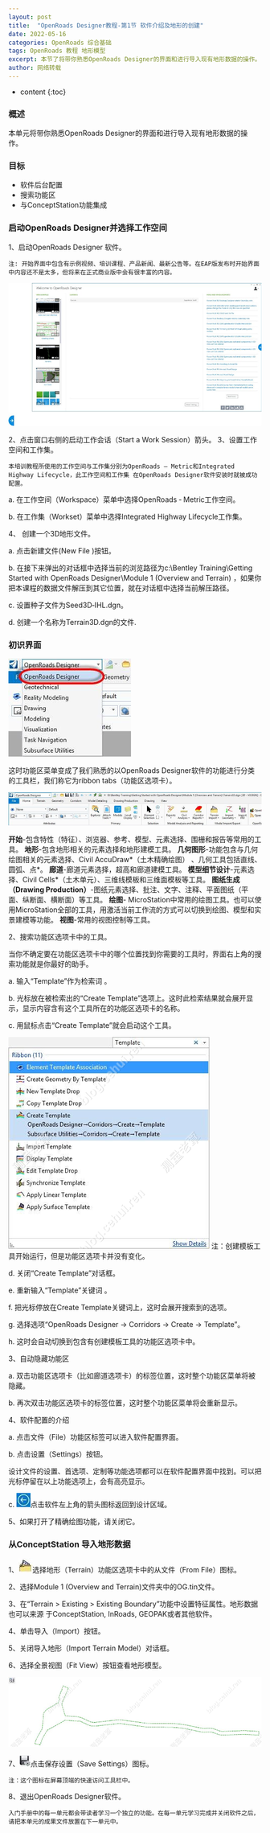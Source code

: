 ```yaml
---
layout: post
title:  "OpenRoads Designer教程-第1节 软件介绍及地形的创建"
date: 2022-05-16
categories: OpenRoads 综合基础
tags: OpenRoads 教程 地形模型
excerpt: 本节了将带你熟悉OpenRoads Designer的界面和进行导入现有地形数据的操作。
author: 网络转载
---
```

* content
{:toc}

### 概述
本单元将带你熟悉OpenRoads Designer的界面和进行导入现有地形数据的操作。

### 目标
- 软件后台配置
- 搜索功能区
- 与ConceptStation功能集成

### 启动OpenRoads Designer并选择工作空间
1、启动OpenRoads Designer 软件。

    注: 开始界面中包含有示例视频、培训课程、产品新闻、最新公告等。在EAP版发布时开始界面中内容还不是太多，但将来在正式商业版中会有很丰富的内容。
![](/img/2022/2022-09-09-15-18-26.png)

2、点击窗口右侧的启动工作会话（Start a Work Session）箭头。
3、设置工作空间和工作集。

    本培训教程所使用的工作空间与工作集分别为OpenRoads – Metric和Integrated Highway Lifecycle，此工作空间和工作集 在OpenRoads Designer软件安装时就被成功配置。

a. 在工作空间（Workspace）菜单中选择OpenRoads ‐ Metric工作空间。

b. 在工作集（Workset）菜单中选择Integrated Highway Lifecycle工作集。

4、 创建一个3D地形文件。

a. 点击新建文件(New File )按钮。

b. 在接下来弹出的对话框中选择当前的浏览路径为c:\Bentley Training\Getting Started with OpenRoads Designer\Module 1 (Overview    and Terrain) ，如果你把本课程的数据文件解压到其它位置，就在对话框中选择当前解压路径。

c. 设置种子文件为Seed3D‐IHL.dgn。

d. 创建一个名称为Terrain3D.dgn的文件.

### 初识界面
![](/img/2022/2022-09-09-15-18-45.png)  

这时功能区菜单变成了我们熟悉的以OpenRoads Designer软件的功能进行分类的工具栏，我们称它为ribbon tabs（功能区选项卡）。

![](/img/2022/2022-09-09-15-18-55.png) 
 
**开始**-包含特性（特征）、浏览器、参考、模型、元素选择、围栅和报告等常用的工具。
**地形**-包含地形相关的元素选择和地形建模工具。
**几何图形**-功能包含与几何绘图相关的元素选择、Civil AccuDraw*（土木精确绘图） 、几何工具包括直线、圆弧、点*。
**廊道**-廊道元素选择，超高和廊道建模工具。
**模型细节设计**-元素选择、Civil Cells*（土木单元）、三维线模板和三维面模板等工具。
**图纸生成（Drawing Production）**-图纸元素选择、批注、文字、注释、平面图纸（平面、纵断面、横断面）等工具。
**绘图**- MicroStation中常用的绘图工具。也可以使用MicroStation全部的工具，用激活当前工作流的方式可以切换到绘图、模型和实景建模等功能。
**视图**-常用的视图控制等工具。 

2、搜索功能区选项卡中的工具。

当你不确定要在功能区选项卡中的哪个位置找到你需要的工具时，界面右上角的搜索功能就是你最好的助手。

a. 输入“Template”作为检索词 。

b. 光标放在被检索出的“Create Template”选项上。这时此检索结果就会展开显示，显示内容含有这个工具所在的功能区选项卡的名称。

c. 用鼠标点击“Create Template”就会启动这个工具。

![](/img/2022/2022-09-09-15-19-11.png)
    注：创建模板工具开始运行，但是功能区选项卡并没有变化。                

d. 关闭“Create Template”对话框。

e. 重新输入“Template”关键词 。

f. 把光标停放在Create Template关键词上，这时会展开搜索到的选项。                   

g. 选择选项“OpenRoads Designer → Corridors → Create → Template”。

h. 这时会自动切换到包含有创建模板工具的功能区选项卡中。

3、自动隐藏功能区

a. 双击功能区选项卡（比如廊道选项卡）的标签位置，这时整个功能区菜单将被隐藏。

b. 再次双击功能区选项卡的标签位置，这时整个功能区菜单将会重新显示。

4、软件配置的介绍

a. 点击文件（File）功能区标签可以进入软件配置界面。

b. 点击设置（Settings）按钮。

设计文件的设置、首选项、定制等功能选项都可以在软件配置界面中找到。可以把光标停留在以上功能选项上，会有高亮显示。

c. ![](/img/2022/2022-09-09-15-20-46.png)点击软件左上角的箭头图标返回到设计区域。

5、如果打开了精确绘图功能，请关闭它。

### 从ConceptStation 导入地形数据

1、![](/img/2022/2022-09-09-15-20-10.png)选择地形（Terrain）功能区选项卡中的从文件（From File）图标。

2、选择Module 1 (Overview and Terrain)文件夹中的OG.tin文件。

3、在“Terrain > Existing > Existing Boundary”功能中设置特征属性。地形数据也可以来源
于ConceptStation, InRoads, GEOPAK或者其他软件。

4、单击导入（Import）按钮。

5、关闭导入地形（Import Terrain Model）对话框。

6、选择全景视图（Fit View）按钮查看地形模型。
 
![](/img/2022/2022-09-09-15-19-26.png) 
 
7、![](/img/2022/2022-09-09-15-19-53.png)点击保存设置（Save Settings）图标。

    注：这个图标在屏幕顶端的快速访问工具栏中。

8、退出OpenRoads Designer软件。

    入门手册中的每一单元都会带读者学习一个独立的功能。在每一单元学习完成并关闭软件之后，请把本单元的成果文件放置在下一单元中。